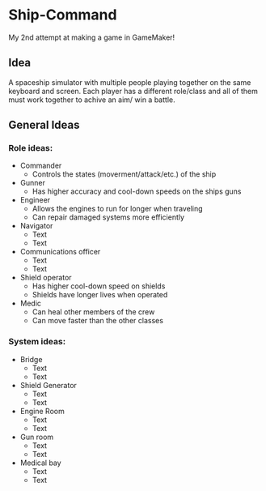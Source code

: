 # Ship-Command

My 2nd attempt at making a game in GameMaker!

## Idea
A spaceship simulator with multiple people playing together on the same keyboard and screen.  Each player has a different role/class and all of them must work together to achive an aim/ win a battle.

## General Ideas
### Role ideas:
* Commander
  * Controls the states (moverment/attack/etc.) of the ship
* Gunner
  * Has higher accuracy and cool-down speeds on the ships guns
* Engineer
  * Allows the engines to run for longer when traveling
  * Can repair damaged systems more efficiently
* Navigator
  * Text
  * Text
* Communications officer
  * Text
  * Text
* Shield operator
  * Has higher cool-down speed on shields
  * Shields have longer lives when operated
* Medic
  * Can heal other members of the crew
  * Can move faster than the other classes
### System ideas:
* Bridge
  * Text
  * Text
* Shield Generator
  * Text
  * Text
* Engine Room
  * Text
  * Text
* Gun room
  * Text
  * Text
* Medical bay
  * Text
  * Text
